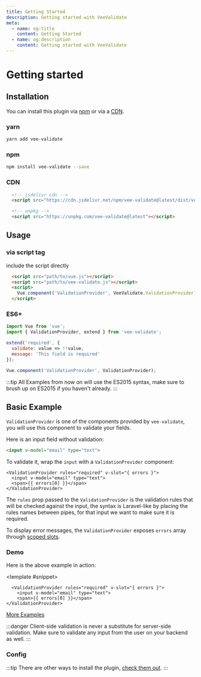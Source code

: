 ```yaml
---
title: Getting Started
description: Getting started with VeeValidate
meta:
  - name: og:title
    content: Getting Started
  - name: og:description
    content: Getting started with VeeValidate
---
```


# Getting started

## Installation

You can install this plugin via [npm](#npm) or via a [CDN](#cdn).

### yarn

```bash
yarn add vee-validate
```

### npm

```bash
npm install vee-validate --save
```

### CDN

```html
  <!-- jsdelivr cdn -->
  <script src="https://cdn.jsdelivr.net/npm/vee-validate@latest/dist/vee-validate.js"></script>

  <!-- unpkg -->
  <script src="https://unpkg.com/vee-validate@latest"></script>
```

## Usage

### via script tag

include the script directly

```html
  <script src="path/to/vue.js"></script>
  <script src="path/to/vee-validate.js"></script>
  <script>
    Vue.component('ValidationProvider', VeeValidate.ValidationProvider);
  </script>
```

### ES6+

```js
import Vue from 'vue';
import { ValidationProvider, extend } from 'vee-validate';

extend('required', {
  validate: value => !!value,
  message: 'This field is required'
});

Vue.component('ValidationProvider', ValidationProvider);
```

:::tip
  All Examples from now on will use the ES2015 syntax, make sure to brush up on ES2015 if you haven't already.
:::

## Basic Example

`ValidationProvider` is one of the components provided by `vee-validate`, you will use this component to validate your fields.

Here is an input field without validation:

```html
<input v-model="email" type="text">
```

To validate it, wrap the `input` with a `ValidationProvider` component:

```vue{1,4}
<ValidationProvider rules="required" v-slot="{ errors }">
  <input v-model="email" type="text">
  <span>{{ errors[0] }}</span>
</ValidationProvider>
```

The `rules` prop passed to the `ValidationProvider` is the validation rules that will be checked against the input, the syntax is Laravel-like by placing the rules names between pipes, for that input we want to make sure it is required.

To display error messages, the `ValidationProvider` exposes `errors` array through [scoped slots](https://vuejs.org/v2/guide/components-slots.html#Scoped-Slots).

### Demo

Here is the above example in action:

<code-sample>
  <template #demo>
    <ValidationProvider rules="required" v-slot="{ errors }">
      <input v-model="email" type="text">
      <span>{{ errors[0] }}</span>
    </ValidationProvider>
  </template>

  <template #snippet>


  ```vue
    <ValidationProvider rules="required" v-slot="{ errors }">
      <input v-model="email" type="text">
      <span>{{ errors[0] }}</span>
  </ValidationProvider>
  ```

  </template>
</code-sample>

[More Examples](/examples/)

:::danger
  Client-side validation is never a substitute for server-side validation. Make sure to validate any input from the user on your backend as well.
:::

### Config

:::tip
  There are other ways to install the plugin, [check them out](/configuration.md#installation).
:::

<script>
export default {
 data: () => ({
    email: ''
  })
};
</script>
